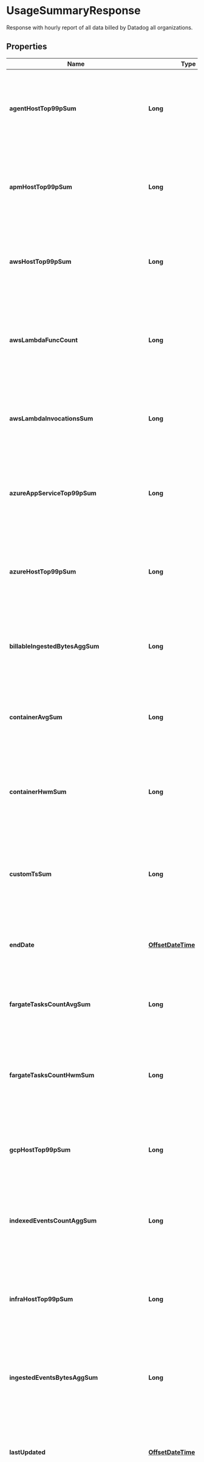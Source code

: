 

# UsageSummaryResponse

Response with hourly report of all data billed by Datadog all organizations.
## Properties

Name | Type | Description | Notes
------------ | ------------- | ------------- | -------------
**agentHostTop99pSum** | **Long** | Shows the 99th percentile of all agent hosts over all hours in the current month(s) for all organizations. |  [optional]
**apmHostTop99pSum** | **Long** | Shows the 99th percentile of all distinct APM hosts over all hours in the current month(s) for all organizations. |  [optional]
**awsHostTop99pSum** | **Long** | Shows the 99th percentile of all AWS hosts over all hours in the current month(s) for all organizations. |  [optional]
**awsLambdaFuncCount** | **Long** | Shows the average of the number of functions that executed 1 or more times each hour in the current month(s) for all organizations. |  [optional]
**awsLambdaInvocationsSum** | **Long** | Shows the sum of all AWS Lambda invocations over all hours in the current month(s) for all organizations. |  [optional]
**azureAppServiceTop99pSum** | **Long** | Shows the 99th percentile of all Azure app services over all hours in the current month(s) for all organizations. |  [optional]
**azureHostTop99pSum** | **Long** | Shows the 99th percentile of all Azure hosts over all hours in the current month(s) for all organizations. |  [optional]
**billableIngestedBytesAggSum** | **Long** | Shows the sum of all log bytes ingested over all hours in the current month(s) for all organizations. |  [optional]
**containerAvgSum** | **Long** | Shows the average of all distinct containers over all hours in the current month(s) for all organizations. |  [optional]
**containerHwmSum** | **Long** | Shows the high watermark of all distinct containers over all hours in the current month(s) for all organizations. |  [optional]
**customTsSum** | **Long** | Shows the average number of distinct custom metrics over all hours in the current month(s) for all organizations. |  [optional]
**endDate** | [**OffsetDateTime**](OffsetDateTime.md) | Shows the last date of usage in the current month(s) for all organizations. |  [optional]
**fargateTasksCountAvgSum** | **Long** | Shows the average of all Fargate tasks over all hours in the current month(s) for all organizations. |  [optional]
**fargateTasksCountHwmSum** | **Long** | Shows the high watermark of all Fargate tasks over all hours in the current month(s) for all organizations. |  [optional]
**gcpHostTop99pSum** | **Long** | Shows the 99th percentile of all GCP hosts over all hours in the current month(s) for all organizations. |  [optional]
**indexedEventsCountAggSum** | **Long** | Shows the sum of all log events indexed over all hours in the current month(s) for all organizations. |  [optional]
**infraHostTop99pSum** | **Long** | Shows the 99th percentile of all distinct infrastructure hosts over all hours in the current month(s) for all organizations. |  [optional]
**ingestedEventsBytesAggSum** | **Long** | Shows the sum of all log bytes ingested over all hours in the current month(s) for all organizations. |  [optional]
**lastUpdated** | [**OffsetDateTime**](OffsetDateTime.md) | Shows the the most recent hour in the current month(s) for all organizations for which all usages were calculated. |  [optional]
**netflowIndexedEventsCountAggSum** | **Long** | Shows the sum of all Network flows indexed over all hours in the current month(s) for all organizations. |  [optional]
**npmHostTop99pSum** | **Long** | Shows the 99th percentile of all distinct Networks hosts over all hours in the current month(s) for all organizations. |  [optional]
**profilingContainerAgentCountAvg** | **Long** | Shows the average number of profiled containers over all hours in the current month(s) for all organizations. |  [optional]
**profilingHostCountTop99pSum** | **Long** | Shows the 99th percentile of all profiled hosts over all hours in the current month(s) for all organizations. |  [optional]
**rumSessionCountAggSum** | **Long** | Shows the sum of all RUM Sessions over all hours in the current month(s) for all organizations. |  [optional]
**startDate** | [**OffsetDateTime**](OffsetDateTime.md) | Shows the first date of usage in the current month(s) for all organizations. |  [optional]
**syntheticsBrowserCheckCallsCountAggSum** | **Long** | Shows the sum of all Synthetic browser tests over all hours in the current month(s) for all organizations. |  [optional]
**syntheticsCheckCallsCountAggSum** | **Long** | Shows the sum of all Synthetic API tests over all hours in the current month(s) for all organizations. |  [optional]
**traceSearchIndexedEventsCountAggSum** | **Long** | Shows the sum of all analyzed spans indexed over all hours in the current month(s) for all organizations. |  [optional]
**twolIngestedEventsBytesAggSum** | **Long** | Shows the sum of all tracing without limits bytes ingested over all hours in the current month(s) for all organizations. |  [optional]
**usage** | [**List&lt;UsageSummaryDate&gt;**](UsageSummaryDate.md) | An array of objects regarding hourly usage. |  [optional]



